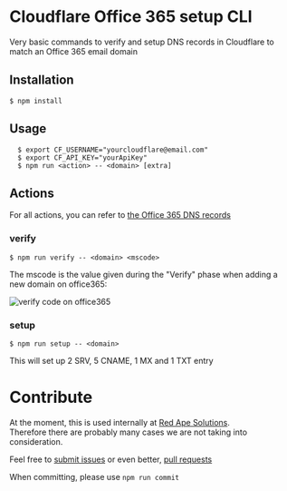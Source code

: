 # Cloudflare Office 365 setup CLI

Very basic commands to verify and setup DNS records in Cloudflare to match an Office 365 email domain

## Installation

``` $ npm install ```

## Usage

```
  $ export CF_USERNAME="yourcloudflare@email.com"
  $ export CF_API_KEY="yourApiKey"
  $ npm run <action> -- <domain> [extra]
```

## Actions

For all actions, you can refer to [the Office 365 DNS records](./blob/master/office365/index.js)

### verify

``` $ npm run verify -- <domain> <mscode> ```

The mscode is the value given during the "Verify" phase when adding a new domain on office365:

![verify code on office365](https://cloud.githubusercontent.com/assets/487758/20955500/a89ef25c-bc7e-11e6-8d22-2bacd29527b0.png)

### setup

``` $ npm run setup -- <domain> ```

This will set up 2 SRV, 5 CNAME, 1 MX and 1 TXT entry

# Contribute

At the moment, this is used internally at [Red Ape Solutions](https://redapesolutions.com).  
Therefore there are probably many cases we are not taking into consideration.

Feel free to [submit issues](https://github.com/redapesolutions/cloudflare-office365-setup/issues) or even better, [pull requests](https://github.com/redapesolutions/cloudflare-office365-setup/pulls)

When committing, please use `npm run commit` 
